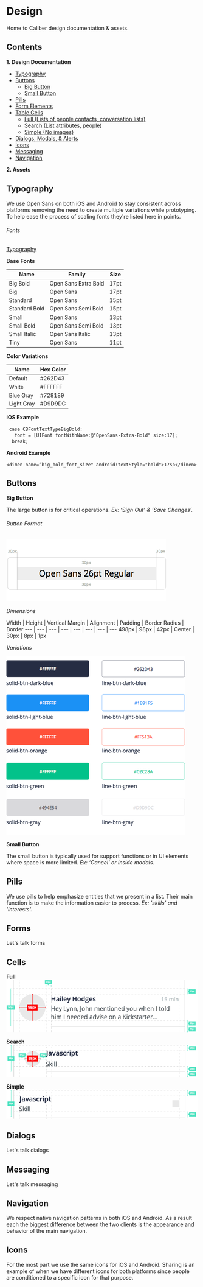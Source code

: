 # Design

Home to Caliber design documentation & assets.

## Contents

**1. Design Documentation**
  * [Typography](#typography)
  * [Buttons](#buttons)
    * [Big Button](#big-button)
    * [Small Button](#small-button)
  * [Pills](#pills)
  * [Form Elements](#forms)
  * [Table Cells](#cells)
    * [Full (Lists of people contacts, conversation lists)](#person-cell)
    * [Search (List attributes, people)](#search-cell)
    * [Simple (No images)](#form-cell)
  * [Dialogs, Modals, & Alerts](#dialogs)
  * [Icons](#icons)
  * [Messaging](#messaging)
  * [Navigation](#navigation)

**2. Assets**

## Typography

We use Open Sans on both iOS and Android to stay consistent across platforms removing the need to create multiple variations while prototyping. To help ease the process of scaling fonts they're listed here in points.

###### Fonts

[Typography](/support/typography.png "Typography")


**Base Fonts**

| Name | Family | Size  |
--- | --- | ---
| Big Bold | Open Sans Extra Bold   | 17pt  |
| Big | Open Sans | 17pt |
| Standard | Open Sans | 15pt |
| Standard Bold | Open Sans Semi Bold | 15pt |
| Small | Open Sans | 13pt |
| Small Bold | Open Sans Semi Bold | 13pt |
| Small Italic | Open Sans Italic | 13pt |
| Tiny | Open Sans | 11pt |

**Color Variations**

| Name | Hex Color
--- | ---
Default | #262D43
White | #FFFFFF
Blue Gray | #728189
Light Gray | #D9D9DC


**iOS Example**
```
 case CBFontTextTypeBigBold:
   font = [UIFont fontWithName:@"OpenSans-Extra-Bold" size:17];
  break;
```

**Android Example**
```
<dimen name=“big_bold_font_size" android:textStyle="bold">17sp</dimen>
```

## Buttons

**<a id="big-button">Big Button</a>**

The large button is for critical operations. *Ex: ‘Sign Out’ & ‘Save Changes’.*

###### Button Format

![Large Button](/support/button-large.png "Large Button")

*Dimensions*

Width | Height | Vertical Margin | Alignment | Padding | Border Radius | Border
--- | --- | --- | --- | --- | --- | --- | ---
498px | 98px | 42px | Center | 30px | 8px | 1px

*Variations*

![Large Button Styles](/support/button-large-styles.png "Large Button Styles")

**<a id="small-button">Small Button</a>**

The small button is typically used for support functions or in UI elements where space is more limited. *Ex: ‘Cancel' or inside modals.*



## Pills

We use pills to help emphasize entities that we present in a list. Their main function is to make the information easier to process. *Ex: 'skills' and 'interests'.*

## Forms

Let's talk forms

## Cells

**<a id="person-cell">Full</a>**
![People Cell](/support/person-cell.png "List of people")

**<a id="search-cell">Search</a>**
![Search Cell](/support/search-cell.png "Search list")

**<a id="search-cell">Simple</a>**
![Form Cell](/support/form-cell.png "Form list")


## Dialogs

Let's talk dialogs

## Messaging

Let's talk messaging

## Navigation

We respect native navigation patterns in both iOS and Android. As a result each the biggest difference between the two clients is the appearance and behavior of the main navigation.

## Icons

For the most part we use the same icons for iOS and Android. Sharing is an example of when we have different icons for both platforms since people are conditioned to a specific icon for that purpose.
